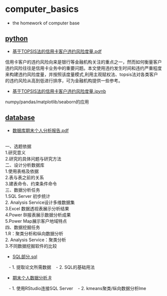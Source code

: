 # computer_basics
- the homework of computer base

## [python](https://github.com/Snowing-ST/computer-basics/tree/master/python)
- [基于TOPSIS法的信用卡客户违约风险度量.pdf](https://github.com/Snowing-ST/computer-basics/blob/master/python/%E5%9F%BA%E4%BA%8ETOPSIS%E6%B3%95%E7%9A%84%E4%BF%A1%E7%94%A8%E5%8D%A1%E5%AE%A2%E6%88%B7%E8%BF%9D%E7%BA%A6%E9%A3%8E%E9%99%A9%E5%BA%A6%E9%87%8F.pdf)

信用卡客户的违约风险向来是银行等金融机构关注的重点之一，然而如何衡量客户违约风险往往是信用卡业务中的重要问题。本文使用违约发生时间和违约严重程度来构建违约风险度量，并按照该度量模式,利用主观赋权法、topsis法对各类客户的违约风险从高到低进行排序，可为金融机构提供一些参考。

- [基于TOPSIS法的信用卡客户违约风险度量.ipynb](https://github.com/Snowing-ST/computer-basics/blob/master/python/%E5%9F%BA%E4%BA%8ETOPSIS%E6%B3%95%E7%9A%84%E4%BF%A1%E7%94%A8%E5%8D%A1%E5%AE%A2%E6%88%B7%E8%BF%9D%E7%BA%A6%E9%A3%8E%E9%99%A9%E5%BA%A6%E9%87%8F.ipynb)

numpy/pandas/matplotlib/seaborn的应用

## [database](https://github.com/Snowing-ST/computer-basics/tree/master/database)
- [数据库期末个人分析报告.pdf](https://github.com/Snowing-ST/computer-basics/blob/master/database/%E6%95%B0%E6%8D%AE%E5%BA%93%E6%9C%9F%E6%9C%AB%E4%B8%AA%E4%BA%BA%E5%88%86%E6%9E%90%E6%8A%A5%E5%91%8A.pdf)
<br>
一、选题依据<br>	
1.研究意义<br>	
2.研究的具体问题与研究方法<br>	
二、设计分析数据库<br>	
1.使用表格及依据<br>	
2.表与表之前的关系<br>	
3.建表命令、约束条件命令<br>	
三、数据分析任务<br>	
1.SQL Server 初步统计<br>	
2. Analysis Service设计多维数据集<br>	
3.Excel 数据透视表展示分析结果<br>	
4.Power BI报表展示数据分析成果<br>	
5.Power Map展示客户地域特点<br>	
四、数据挖掘任务<br>	
1.R：聚类分析和纵向数据分析<br>	
2. Analysis Service：聚类分析<br>	
3.不同数据挖掘软件的比较<br>

- [SQL部分.sql](https://github.com/Snowing-ST/computer-basics/blob/master/database/SQL%E9%83%A8%E5%88%86.sql)

    - 1. 提取论文所需数据
    - 2. SQL的基础用法
- [期末个人数据分析.R](https://github.com/Snowing-ST/computer-basics/blob/master/database/%E6%9C%9F%E6%9C%AB%E4%B8%AA%E4%BA%BA%E6%95%B0%E6%8D%AE%E5%88%86%E6%9E%90.R)

    - 1. 使用RStudio连接SQL Server
    - 2. kmeans聚类/纵向数据分析lme
